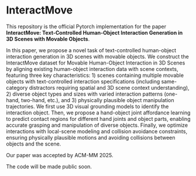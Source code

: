 # InteractMove

This repository is the official Pytorch implementation for the paper **InteractMove: Text-Controlled Human-Object Interaction Generation in 3D Scenes with Movable Objects**.

In this paper, we propose a novel task of text-controlled human-object interaction generation in 3D scenes with movable objects. 
We construct the InteractMove dataset for Movable Human-Object Interaction in 3D Scenes by aligning existing human-object interaction data with scene contexts, featuring three key characteristics: 1) scenes containing multiple movable objects with text-controlled interaction specifications (including same-category distractors requiring spatial and 3D scene context understanding), 2) diverse object types and sizes with varied interaction patterns (one-hand, two-hand, etc.), and 3) physically plausible object manipulation trajectories. 
We first use 3D visual grounding models to identify the interaction object. Then, we propose a hand-object joint affordance learning to predict contact regions for different hand joints and object parts, enabling accurate grasping and manipulation of diverse objects. Finally, we optimize interactions with local-scene modeling and collision avoidance constraints, ensuring physically plausible motions and avoiding collisions between objects and the scene.

Our paper was accepted by ACM-MM 2025. 

The code will be made public soon.
